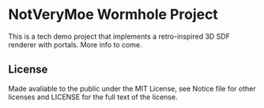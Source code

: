 # NotVeryMoe Wormhole Project

This is a tech demo project that implements a retro-inspired 3D SDF renderer with portals.
More info to come.

## License

Made avaliable to the public under the MIT License, see Notice file for other licenses and
LICENSE for the full text of the license.